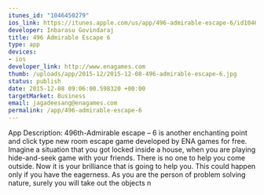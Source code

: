 ```yaml
--- 
itunes_id: "1046450279"
ios_link: https://itunes.apple.com/us/app/496-admirable-escape-6/id1046450279?mt=8
developer: Inbarasu Govindaraj
title: 496 Admirable Escape 6
type: app
devices: 
- ios
developer_link: http://www.enagames.com
thumb: /uploads/app/2015-12/2015-12-08-496-admirable-escape-6.jpg
status: publish
date: 2015-12-08 09:06:00.598320 +00:00
targetMarket: Business
email: jagadeesang@enagames.com
permalink: /app/496-admirable-escape-6
---
```


App Description:
           496th-Admirable escape – 6 is another enchanting point and click type new room escape game developed by ENA games for free. Imagine a situation that you got locked inside a house, when you are playing hide-and-seek game with your friends. There is no one to help you come outside. Now it is your brilliance that is going to help you. This could happen only if you have the eagerness. As you are the person of problem solving nature, surely you will take out the objects n

